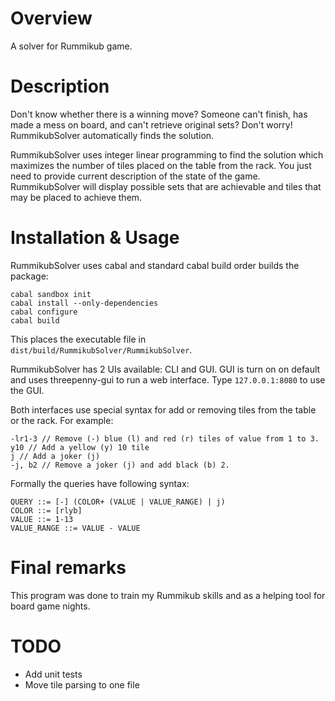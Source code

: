 Overview
========

A solver for Rummikub game.

Description
===========

Don't know whether there is a winning move? Someone can't finish, has made a
mess on board, and can't retrieve original sets? Don't worry! RummikubSolver
automatically finds the solution.

RummikubSolver uses integer linear programming to find the solution which
maximizes the number of tiles placed on the table from the rack. You just need
to provide current description of the state of the game. RummikubSolver will
display possible sets that are achievable and tiles that may be placed to
achieve them.

Installation & Usage
======

RummikubSolver uses cabal and standard cabal build order builds the package:

    cabal sandbox init
    cabal install --only-dependencies
    cabal configure
    cabal build

This places the executable file in
<code>dist/build/RummikubSolver/RummikubSolver</code>.

RummikubSolver has 2 UIs available: CLI and GUI. GUI is turn on on default and
uses threepenny-gui to run a web interface. Type <code>127.0.0.1:8080</code> to
use the GUI.

Both interfaces use special syntax for add or removing tiles from the table or
the rack. For example:

    -lr1-3 // Remove (-) blue (l) and red (r) tiles of value from 1 to 3.
    y10 // Add a yellow (y) 10 tile
    j // Add a joker (j)
    -j, b2 // Remove a joker (j) and add black (b) 2.

Formally the queries have following syntax:
    
    QUERY ::= [-] (COLOR+ (VALUE | VALUE_RANGE) | j)
    COLOR ::= [rlyb]
    VALUE ::= 1-13
    VALUE_RANGE ::= VALUE - VALUE

Final remarks
=====

This program was done to train my Rummikub skills and as a helping tool for
board game nights.

TODO
=====

* Add unit tests
* Move tile parsing to one file
